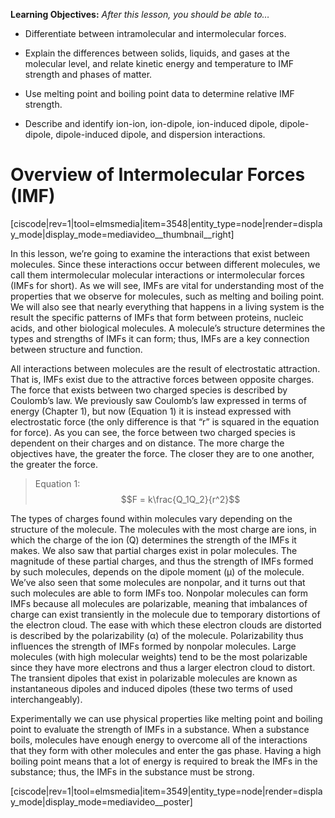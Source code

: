 <div style="float:right;margin:auto"><ebook-button title="Electrostatic Interactions" link="https://genchem.science.psu.edu/11-2-electrostatic-interactions"></ebook-button></div>

**Learning Objectives:** _After this lesson, you should be able to…_

* Differentiate between intramolecular and intermolecular forces.

* Explain the differences between solids, liquids, and gases at the molecular level, and relate kinetic energy and temperature to IMF strength and phases of matter.

* Use melting point and boiling point data to determine relative IMF strength.

* Describe and identify ion-ion, ion-dipole, ion-induced dipole, dipole-dipole, dipole-induced dipole, and dispersion interactions.


# Overview of Intermolecular Forces (IMF)

<media-video>[ciscode|rev=1|tool=elmsmedia|item=3548|entity_type=node|render=display_mode|display_mode=mediavideo__thumbnail__right]</media-video>

In this lesson, we’re going to examine the interactions that exist between molecules. Since these interactions occur between different molecules, we call them intermolecular molecular interactions or intermolecular forces (IMFs for short). As we will see, IMFs are vital for understanding most of the properties that we observe for molecules, such as melting and boiling point. We will also see that nearly everything that happens in a living system is the result the specific patterns of IMFs that form between proteins, nucleic acids, and other biological molecules. A molecule’s structure determines the types and strengths of IMFs it can form; thus, IMFs are a key connection between structure and function. 

All interactions between molecules are the result of electrostatic attraction. That is, IMFs exist due to the attractive forces between opposite charges. The force that exists between two charged species is described by Coulomb’s law. We previously saw Coulomb’s law expressed in terms of energy (Chapter 1), but now (Equation 1) it is instead expressed with electrostatic force (the only difference is that “r” is squared in the equation for force). As you can see, the force between two charged species is dependent on their charges and on distance. The more charge the objectives have, the greater the force. The closer they are to one another, the greater the force. 

> Equation 1: $$F = k\frac{Q_1Q_2}{r^2}$$



The types of charges found within molecules vary depending on the structure of the molecule. The molecules with the most charge are ions, in which the charge of the ion (Q) determines the strength of the IMFs it makes. We also saw that partial charges exist in polar molecules. The magnitude of these partial charges, and thus the strength of IMFs formed by such molecules, depends on the dipole moment (μ) of the molecule. We’ve also seen that some molecules are nonpolar, and it turns out that such molecules are able to form IMFs too. Nonpolar molecules can form IMFs because all molecules are polarizable, meaning that imbalances of charge can exist transiently in the molecule due to temporary distortions of the electron cloud. The ease with which these electron clouds are distorted is described by the polarizability (α) of the molecule. Polarizability thus influences the strength of IMFs formed by nonpolar molecules. Large molecules (with high molecular weights) tend to be the most polarizable since they have more electrons and thus a larger electron cloud to distort. The transient dipoles that exist in polarizable molecules are known as instantaneous dipoles and induced dipoles (these two terms of used interchangeably). 

Experimentally we can use physical properties like melting point and boiling point to evaluate the strength of IMFs in a substance. When a substance boils, molecules have enough energy to overcome all of the interactions that they form with other molecules and enter the gas phase. Having a high boiling point means that a lot of energy is required to break the IMFs in the substance; thus, the IMFs in the substance must be strong. 


<media-video>[ciscode|rev=1|tool=elmsmedia|item=3549|entity_type=node|render=display_mode|display_mode=mediavideo__poster]</media-video>

<houck-math> </houck-math>
